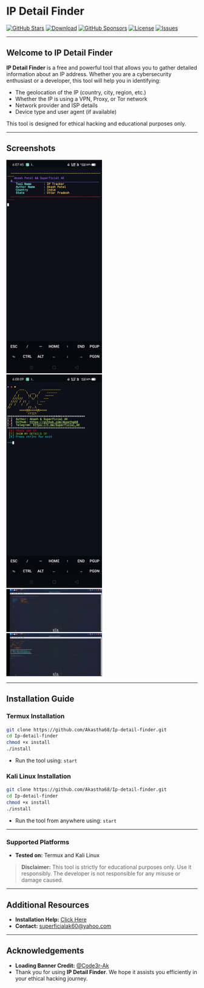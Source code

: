 # IP Detail Finder

[![GitHub Stars](https://img.shields.io/github/stars/Akastha68/Ip-detail-finder)](https://github.com/Akastha68/Ip-detail-finder/)
[![Download](https://img.shields.io/npm/dt/Ip-detail-finder.svg)](https://github.com/Akastha68/Ip-detail-finder)
[![GitHub Sponsors](https://img.shields.io/github/sponsors/Akastha68)](https://github.com/Akastha68/Ip-detail-finder)
[![License](https://img.shields.io/npm/l/truecallerjs.svg)](https://github.com/Akastha68/Ip-detail-finder/blob/main/LICENSE)
[![Issues](https://img.shields.io/github/issues/Akastha68/Ip-detail-finder)](https://github.com/Akastha68/Ip-detail-finder/issues)

---

## Welcome to IP Detail Finder

**IP Detail Finder** is a free and powerful tool that allows you to gather detailed information about an IP address. Whether you are a cybersecurity enthusiast or a developer, this tool will help you in identifying:

- The geolocation of the IP (country, city, region, etc.)
- Whether the IP is using a VPN, Proxy, or Tor network
- Network provider and ISP details
- Device type and user agent (if available)

This tool is designed for ethical hacking and educational purposes only.

---

## Screenshots

<img src="https://raw.githubusercontent.com/Akastha68/Ip-detail-finder/main/1.jpg" height="50%" width="50%">
<img src="https://raw.githubusercontent.com/Akastha68/Ip-detail-finder/main/2.jpg" height="50%" width="50%">
<img src="https://github.com/Akastha68/Ip-detail-finder/blob/main/3.jpg" height="50%" width="50%">
<img src="https://github.com/Akastha68/Ip-detail-finder/blob/main/4.jpg" height="50%" width="50%">

---

## Installation Guide

### Termux Installation

```bash
git clone https://github.com/Akastha68/Ip-detail-finder.git
cd Ip-detail-finder
chmod +x install
./install
```

- Run the tool using: `start`

### Kali Linux Installation

```bash
git clone https://github.com/Akastha68/Ip-detail-finder.git
cd Ip-detail-finder
chmod +x install
./install
```

- Run the tool from anywhere using: `start`

---

### Supported Platforms

- **Tested on:** Termux and Kali Linux

> **Disclaimer:** This tool is strictly for educational purposes only. Use it responsibly. The developer is not responsible for any misuse or damage caused.

---

## Additional Resources

- **Installation Help:** [Click Here](https://www.superficialak.line.pm/tool/ip)
- **Contact:** superficialak60@yahoo.com

---

## Acknowledgements

- **Loading Banner Credit:** [@Code3r-Ak](https://github.com/Code3r-Ak)
- Thank you for using **IP Detail Finder**. We hope it assists you efficiently in your ethical hacking journey.
